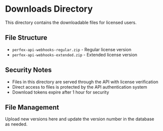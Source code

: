 # Downloads Directory

This directory contains the downloadable files for licensed users.

## File Structure

- `perfex-api-webhooks-regular.zip` - Regular license version
- `perfex-api-webhooks-extended.zip` - Extended license version

## Security Notes

- Files in this directory are served through the API with license verification
- Direct access to files is protected by the API authentication system
- Download tokens expire after 1 hour for security

## File Management

Upload new versions here and update the version number in the database as needed.